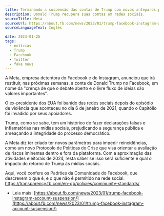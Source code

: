 ```yaml
---
title: Terminando a suspensão das contas de Trump com novos anteparos para evitar a repetição de crimes.
description: Donald Trump recupera suas contas em redes sociais. 
sourceTitle: Meta
sourceUrl: https://about.fb.com/news/2023/01/trump-facebook-instagram-account-suspension/
sourceLanguageText: Inglês

date: 2023-01-25
tags: 
  - notícias
  - Trump
  - Facebook 
  - Twitter
  - fake news
---
```


A Meta, empresa detentora do Facebook e do Instagram, anunciou que irá restituir, nas próximas semanas, a conta de Donald Trump no Facebook, em nome da "crença de que o debate aberto e o livre fluxo de ideias são valores importantes".

O ex-presidente dos EUA foi banido das redes sociais depois do episódio de violência que aconteceu no dia 6 de janeiro de 2021, quando o Capitólio foi invadido por seus apoiadores.


Trump, como se sabe, tem um histórico de fazer declarações falsas e inflamatórias nas mídias sociais, prejudicando a segurança pública e ameaçando a integridade do processo democrático. 

A Meta diz ter criado ter novos parâmetros para impedir reincidências, como um novo Protocolo de Políticas de Crise que visa orientar a avaliação de riscos iminentes dentro e fora da plataforma. Com a aproximação das atividades eleitorais de 2024, resta saber se isso será suficiente e qual o impacto do retorno de Trump às mídias sociais. 


Aqui, você confere os Padrões da Comunidade do Facebook, que descrevem o que é, e o que não é permitido na rede social. 
https://transparency.fb.com/en-gb/policies/community-standards/

* Leia mais: [https://about.fb.com/news/2023/01/trump-facebook-instagram-account-suspension/](https://about.fb.com/news/2023/01/trump-facebook-instagram-account-suspension/)


